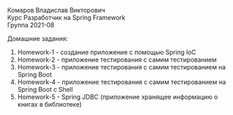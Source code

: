 Комаров Владислав Викторович  
Курс Разработчик на Spring Framework  
Группа 2021-08  

Домашние задания:  
1) Homework-1 - создание приложение с помощью Spring IoC
2) Homework-2 - приложение тестирования с самим тестированием
3) Homework-3 - приложение тестирования с самим тестированием на Spring Boot
4) Homework-4 - приложение тестирования с самим тестированием на Spring Boot с Shell
5) Homework-5 - Spring JDBC (приложение хранящее информацию о книгах в библиотеке)